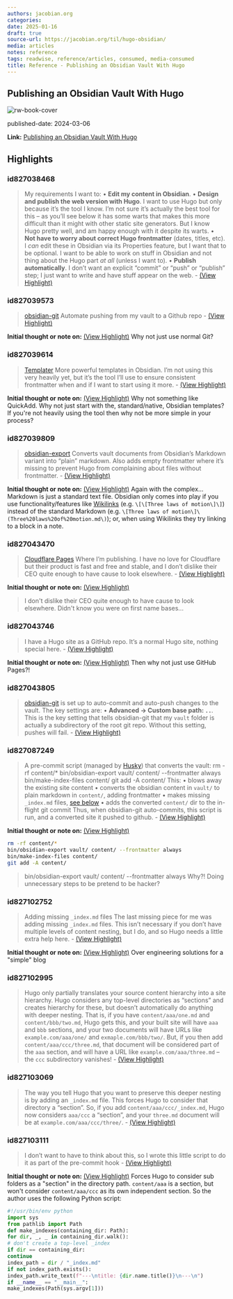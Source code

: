 ```yaml
---
authors: jacobian.org
categories:
date: 2025-01-16
draft: true
source-url: https://jacobian.org/til/hugo-obsidian/
media: articles
notes: reference
tags: readwise, reference/articles, consumed, media-consumed
title: Reference - Publishing an Obsidian Vault With Hugo
---
```


## Publishing an Obsidian Vault With Hugo

![rw-book-cover](https://jacobian.org/cards/til/hugo-obsidian-cloudflare.png)

published-date: 2024-03-06

**Link:** [Publishing an Obsidian Vault With Hugo](https://jacobian.org/til/hugo-obsidian/)

## Highlights

### id827038468

> My requirements
> I want to:
> • **Edit my content in Obsidian**.
> • **Design and publish the web version with Hugo**. I want to use Hugo but only because it’s the tool I know. I’m not sure it’s actually the best tool for this – as you’ll see below it has some warts that makes this more difficult than it might with other static site generators. But I know Hugo pretty well, and am happy enough with it despite its warts.
> • **Not have to worry about correct Hugo frontmatter** (dates, titles, etc). I _can_ edit these in Obsidian via its Properties feature, but I want that to be optional. I want to be able to work on stuff in Obsidian and not thing about the Hugo part _at all_ (unless I want to).
> • **Publish automatically**. I don’t want an explicit “commit” or “push” or “publish” step; I just want to write and have stuff appear on the web.
> \- [(View Highlight)](https://read.readwise.io/read/01jfkdf9ekndj91qyaxmnybwq4)

### id827039573

> [obsidian-git](https://github.com/denolehov/obsidian-git)
> Automate pushing from my vault to a Github repo
> \- [(View Highlight)](https://read.readwise.io/read/01jfkdjdrdwpwc16c0d4qyrtb6)

**Initial thought or note on:** [(View Highlight)](https://read.readwise.io/read/01jfkdjdrdwpwc16c0d4qyrtb6)
Why not just use normal Git?

### id827039614

> [Templater](https://github.com/SilentVoid13/Templater)
> More powerful templates in Obsidian. I’m not using this very heavily yet, but it’s the tool I’ll use to ensure consistent frontmatter when and if I want to start using it more.
> \- [(View Highlight)](https://read.readwise.io/read/01jfkdkhg5z70v004bebx92swe)

**Initial thought or note on:** [(View Highlight)](https://read.readwise.io/read/01jfkdkhg5z70v004bebx92swe)
Why not something like QuickAdd. Why not just start with the, standard/native, Obsidian templates? If you're not heavily using the tool then why not be more simple in your process?

### id827039809

> [obsidian-export](https://github.com/zoni/obsidian-export)
> Converts vault documents from Obsidian’s Markdown variant into “plain” markdown. Also adds empty frontmatter where it’s missing to prevent Hugo from complaining about files without frontmatter.
> \- [(View Highlight)](https://read.readwise.io/read/01jfkdq6nzp3pw4er4reb6swdd)

**Initial thought or note on:** [(View Highlight)](https://read.readwise.io/read/01jfkdq6nzp3pw4er4reb6swdd)
Again with the complex... Markdown is just a standard text file. Obsidian only comes into play if you use functionality/features like [Wikilinks](https://help.obsidian.md/Linking+notes+and+files/Internal+links#Supported+formats+for+internal+links) (e.g. `\[\[Three laws of motion\]\]`) instead of the standard Markdown (e.g. `\[Three laws of motion\]\(Three%20laws%20of%20motion.md\)`); or, when using Wikilinks they try linking to a block in a note.

### id827043470

> [Cloudflare Pages](https://pages.cloudflare.com/)
> Where I’m publishing. I have no love for Cloudflare but their product is fast and free and stable, and I don’t dislike their CEO quite enough to have cause to look elsewhere.
> \- [(View Highlight)](https://read.readwise.io/read/01jfke4d2tz5p32emect14g3qv)

**Initial thought or note on:** [(View Highlight)](https://read.readwise.io/read/01jfke4d2tz5p32emect14g3qv)

> I don't dislike their CEO quite enough to have cause to look elsewhere.
> Didn't know you were on first name bases...

### id827043746

> I have a Hugo site as a GitHub repo. It’s a normal Hugo site, nothing special here.
> \- [(View Highlight)](https://read.readwise.io/read/01jfke878k134b5t2s0rc1q62f)

**Initial thought or note on:** [(View Highlight)](https://read.readwise.io/read/01jfke878k134b5t2s0rc1q62f)
Then why not just use GitHub Pages?!

### id827043805

> [obsidian-git](https://github.com/denolehov/obsidian-git) is set up to auto-commit and auto-push changes to the vault. The key settings are:
> • **Advanced -> Custom base path: `..`**. This is the key setting that tells obsidian-git that my `vault` folder is actually a subdirectory of the root git repo. Without this setting, pushes will fail.
> \- [(View Highlight)](https://read.readwise.io/read/01jfkea7aqwnzgqqm8shpazwdw)

### id827087249

> A pre-commit script (managed by [Husky](https://typicode.github.io/husky/)) that converts the vault:
> rm -rf content/\*
> bin/obsidian-export vault/ content/ --frontmatter always
> bin/make-index-files content/
> git add -A content/
> This:
> • blows away the existing site content
> • converts the obsidian content in `vault/` to plain markdown in `content/`, adding frontmatter
> • makes missing `_index.md` files, [see below](https://jacobian.org/til/hugo-obsidian/#make-index-files)
> • adds the converted `content/` dir to the in-flight git commit
> Thus, when obsidian-git auto-commits, this script is run, and a converted site it pushed to github.
> \- [(View Highlight)](https://read.readwise.io/read/01jfkpgnqafffv0bxyxsffp91g)

**Initial thought or note on:** [(View Highlight)](https://read.readwise.io/read/01jfkpgnqafffv0bxyxsffp91g)

```sh
rm -rf content/*
bin/obsidian-export vault/ content/ --frontmatter always
bin/make-index-files content/
git add -A content/
```

> bin/obsidian-export vault/ content/ --frontmatter always
> Why?! Doing unnecessary steps to be pretend to be hacker?

### id827102752

> Adding missing `_index.md` files
> The last missing piece for me was adding missing `_index.md` files. This isn’t necessary if you don’t have multiple levels of content nesting, but I do, and so Hugo needs a little extra help here.
> \- [(View Highlight)](https://read.readwise.io/read/01jfkpr0dff37rx84vgyfe3xyc)

**Initial thought or note on:** [(View Highlight)](https://read.readwise.io/read/01jfkpr0dff37rx84vgyfe3xyc)
Over engineering solutions for a "simple" blog

### id827102995

> Hugo only partially translates your source content hierarchy into a site hierarchy. Hugo considers any top-level directories as “sections” and creates hierarchy for these, but doesn’t automatically do anything with deeper nesting. That is, if you have `content/aaa/one.md` and `content/bbb/two.md`, Hugo gets this, and your built site will have `aaa` and `bbb` sections, and your two documents will have URLs like `example.com/aaa/one/` and `exmaple.com/bbb/two/`. But, if you then add `content/aaa/ccc/three.md`, that document will be considered part of the `aaa` section, and will have a URL like `example.com/aaa/three.md` – the `ccc` subdirectory vanishes!
> \- [(View Highlight)](https://read.readwise.io/read/01jfkpw5ef3g40bwww7nkxdp3s)

### id827103069

> The way you tell Hugo that you want to preserve this deeper nesting is by adding an `_index.md` file. This forces Hugo to consider that directory a “section”. So, if you add `content/aaa/ccc/_index.md`, Hugo now considers `aaa/ccc` a “section”, and your `three.md` document will be at `example.com/aaa/ccc/three/`.
> \- [(View Highlight)](https://read.readwise.io/read/01jfkpx17fba1r1tz0jcqe5sw3)

### id827103111

> I don’t want to have to think about this, so I wrote this little script to do it as part of the pre-commit hook
> \- [(View Highlight)](https://read.readwise.io/read/01jfkpxpkmxqdpe8ap7kcd1g7j)

**Initial thought or note on:** [(View Highlight)](https://read.readwise.io/read/01jfkpxpkmxqdpe8ap7kcd1g7j)
Forces Hugo to consider sub folders as a "section" in the directory path.
`content/aaa` is a section, but won't consider `content/aaa/ccc` as its own independent section. So the author uses the following Python script:

```python
#!/usr/bin/env python
import sys
from pathlib import Path
def make_indexes(containing_dir: Path):
for dir, _, _ in containing_dir.walk():
# don't create a top-level _index
if dir == containing_dir:
continue
index_path = dir / "_index.md"
if not index_path.exists():
index_path.write_text(f"---\ntitle: {dir.name.title()}\n---\n")
if __name__ == "__main__":
make_indexes(Path(sys.argv[1]))
```
